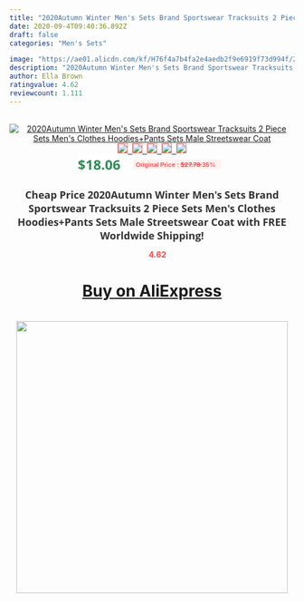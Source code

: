 ```yaml
---
title: "2020Autumn Winter Men's Sets Brand Sportswear Tracksuits 2 Piece Sets Men's Clothes Hoodies+Pants Sets Male Streetswear Coat"
date: 2020-09-4T09:40:36.892Z
draft: false
categories: "Men's Sets"

image: "https://ae01.alicdn.com/kf/H76f4a7b4fa2e4aedb2f9e6919f73d994f/2020Autumn-Winter-Men-s-Sets-Brand-Sportswear-Tracksuits-2-Piece-Sets-Men-s-Clothes-Hoodies-Pants.png_220x220.png"
description: "2020Autumn Winter Men's Sets Brand Sportswear Tracksuits 2 Piece Sets Men's Clothes Hoodies+Pants Sets Male Streetswear Coat"
author: Ella Brown
ratingvalue: 4.62
reviewcount: 1.111
---
```

<br>
<div style="text-align: center;">
<a href="https://s.click.aliexpress.com/e/_AadWLx" target="_blank" rel="nofollow noopener noreferrer"><img alt="2020Autumn Winter Men's Sets Brand Sportswear Tracksuits 2 Piece Sets Men's Clothes Hoodies+Pants Sets Male Streetswear Coat" class="magnifier-image" src="https://ae01.alicdn.com/kf/H76f4a7b4fa2e4aedb2f9e6919f73d994f/2020Autumn-Winter-Men-s-Sets-Brand-Sportswear-Tracksuits-2-Piece-Sets-Men-s-Clothes-Hoodies-Pants.png_220x220.png_640x640.jpg">
<br>
<img style="border:1px solid salmon" src="https://ae01.alicdn.com/kf/H76f4a7b4fa2e4aedb2f9e6919f73d994f/2020Autumn-Winter-Men-s-Sets-Brand-Sportswear-Tracksuits-2-Piece-Sets-Men-s-Clothes-Hoodies-Pants.png_120x120.jpg">&nbsp;&nbsp;<img style="border:1px solid salmon" src="https://ae01.alicdn.com/kf/H20ac97f58002408a9efcce701c17af28D/2020Autumn-Winter-Men-s-Sets-Brand-Sportswear-Tracksuits-2-Piece-Sets-Men-s-Clothes-Hoodies-Pants.png_120x120.jpg">&nbsp;&nbsp;<img style="border:1px solid salmon" src="https://ae01.alicdn.com/kf/H6e39966d2fd848408e4830f9f4123159M/2020Autumn-Winter-Men-s-Sets-Brand-Sportswear-Tracksuits-2-Piece-Sets-Men-s-Clothes-Hoodies-Pants.png_120x120.jpg">&nbsp;&nbsp;<img style="border:1px solid salmon" src="https://ae01.alicdn.com/kf/H5793580d85fe4072b706f776b9f2a447y/2020Autumn-Winter-Men-s-Sets-Brand-Sportswear-Tracksuits-2-Piece-Sets-Men-s-Clothes-Hoodies-Pants.png_120x120.jpg">&nbsp;&nbsp;<img style="border:1px solid salmon" src="https://ae01.alicdn.com/kf/Hdc0b5641fe8746708bfd41f325bf11f8k/2020Autumn-Winter-Men-s-Sets-Brand-Sportswear-Tracksuits-2-Piece-Sets-Men-s-Clothes-Hoodies-Pants.png_120x120.jpg"></a></div><br0>
<div style="text-align: center;"><span style="background-color: white; border: 0px; box-sizing: border-box; color: seagreen; display: inline-block; font-family: &quot;open sans&quot; , &quot;arial&quot; , &quot;helvetica&quot; , sans-serif , &quot;heiti&quot;; font-size: 24px; font-stretch: inherit; font-weight: 700; line-height: inherit; margin: 0px 10px 0px 0px; padding: 0px; vertical-align: middle;">$18.06 </span>
<span style="background: rgb(255 , 241 , 241); border-radius: 3px; border: 0px; box-sizing: border-box; color: #ff4747; display: inline-block; font-family: inherit; font-size: 12px; font-stretch: inherit; font-style: inherit; font-variant: inherit; font-weight: 600; line-height: inherit; margin: 0px; padding: 2px 5px; transform: scale(0.9); vertical-align: middle;">Original Price : <b style="text-decoration: line-through;">$27.78 </b> 35%&nbsp;&nbsp;</span></div>
<h1 style="color: #333333; display: inline-block; font-family: &quot;open sans&quot; , &quot;arial&quot; , &quot;helvetica&quot; , sans-serif , &quot;heiti&quot;; font-size: 18px; font-stretch: inherit; font-weight: 700; text-align: center;">Cheap Price 2020Autumn Winter Men's Sets Brand Sportswear Tracksuits 2 Piece Sets Men's Clothes Hoodies+Pants Sets Male Streetswear Coat with FREE Worldwide Shipping!</h1>
<div style="color: #ff4747; text-align: center;">
<img src="https://4.bp.blogspot.com/-M0ZcTcb-5uY/XleCXlxnR4I/AAAAAAAAAEc/OrjgMkXV1oMQFaCRZj5HQwOCBcu3w1FegCPcBGAYYCw/s1600/star.png" style="height: 15px;">&nbsp;<b>4.62</b></div>
<div class="button_cont" align="center"><a class="buynow_a" href="https://s.click.aliexpress.com/e/_AadWLx" target="_blank" rel="nofollow noopener noreferrer"><H1>Buy on AliExpress</H1></a></div><br>
<div class="separator" style="clear: both; text-align: center;">
<img src="https://lh3.googleusercontent.com/-pTy5HemUv9M/XlePHvY0dAI/AAAAAAAAAE4/0nX5iRUoIWY8eMW9Dpxeirr157OZliDIgCLcBGAsYHQ/s1600/badge.gif" width="480">
</div>
